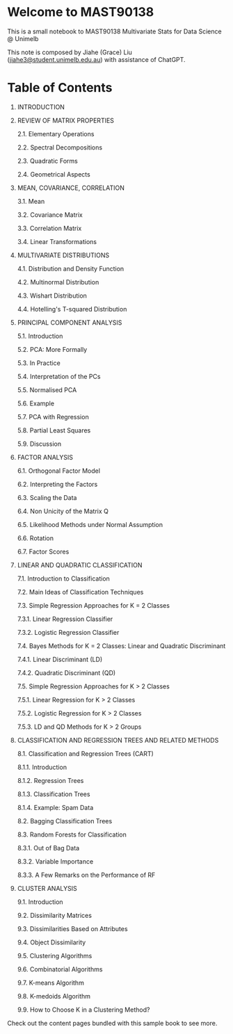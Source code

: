 # Welcome to MAST90138 

This is a small notebook to MAST90138 Multivariate Stats for Data Science @ Unimelb

This note is composed by Jiahe (Grace) Liu (jiahe3@student.unimelb.edu.au) with assistance of ChatGPT.
# Table of Contents

1. INTRODUCTION

2. REVIEW OF MATRIX PROPERTIES

   2.1. Elementary Operations

   2.2. Spectral Decompositions

   2.3. Quadratic Forms

   2.4. Geometrical Aspects

3. MEAN, COVARIANCE, CORRELATION

   3.1. Mean

   3.2. Covariance Matrix

   3.3. Correlation Matrix

   3.4. Linear Transformations

4. MULTIVARIATE DISTRIBUTIONS

   4.1. Distribution and Density Function

   4.2. Multinormal Distribution

   4.3. Wishart Distribution

   4.4. Hotelling's T-squared Distribution

5. PRINCIPAL COMPONENT ANALYSIS

   5.1. Introduction

   5.2. PCA: More Formally

   5.3. In Practice

   5.4. Interpretation of the PCs

   5.5. Normalised PCA

   5.6. Example

   5.7. PCA with Regression

   5.8. Partial Least Squares

   5.9. Discussion

6. FACTOR ANALYSIS

   6.1. Orthogonal Factor Model

   6.2. Interpreting the Factors

   6.3. Scaling the Data

   6.4. Non Unicity of the Matrix Q

   6.5. Likelihood Methods under Normal Assumption

   6.6. Rotation

   6.7. Factor Scores

7. LINEAR AND QUADRATIC CLASSIFICATION

   7.1. Introduction to Classification
   
   7.2. Main Ideas of Classification Techniques

   7.3. Simple Regression Approaches for K = 2 Classes

    7.3.1. Linear Regression Classifier

    7.3.2. Logistic Regression Classifier

   7.4. Bayes Methods for K = 2 Classes: Linear and Quadratic Discriminant

    7.4.1. Linear Discriminant (LD)

    7.4.2. Quadratic Discriminant (QD)

   7.5. Simple Regression Approaches for K > 2 Classes

    7.5.1. Linear Regression for K > 2 Classes

    7.5.2. Logistic Regression for K > 2 Classes

    7.5.3. LD and QD Methods for K > 2 Groups

8. CLASSIFICATION AND REGRESSION TREES AND RELATED METHODS

   8.1. Classification and Regression Trees (CART)

    8.1.1. Introduction

    8.1.2. Regression Trees

    8.1.3. Classification Trees

    8.1.4. Example: Spam Data

   8.2. Bagging Classification Trees

   8.3. Random Forests for Classification

    8.3.1. Out of Bag Data

    8.3.2. Variable Importance

    8.3.3. A Few Remarks on the Performance of RF

9. CLUSTER ANALYSIS

   9.1. Introduction

   9.2. Dissimilarity Matrices

   9.3. Dissimilarities Based on Attributes

   9.4. Object Dissimilarity

   9.5. Clustering Algorithms

   9.6. Combinatorial Algorithms

   9.7. K-means Algorithm

   9.8. K-medoids Algorithm

   9.9. How to Choose K in a Clustering Method?

Check out the content pages bundled with this sample book to see more.

```{tableofcontents}
```
